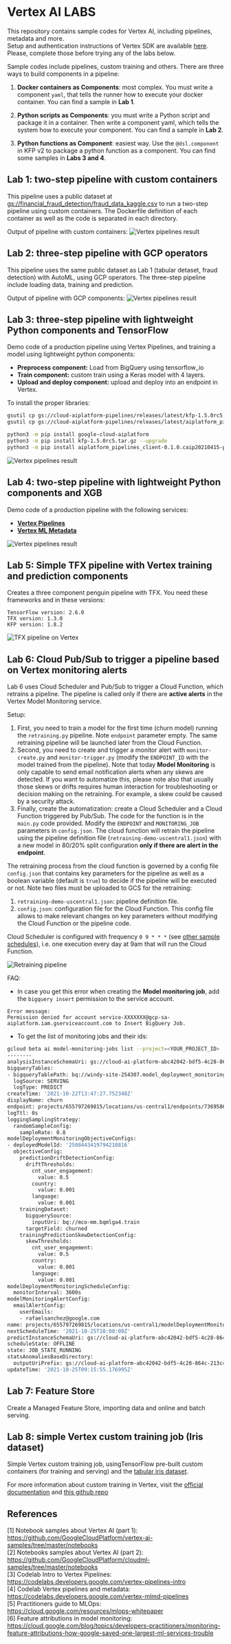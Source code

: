 # Vertex AI LABS

This repository contains sample codes for Vertex AI, including pipelines, metadata and more.  
Setup and authentication instructions of Vertex SDK are available [here](https://cloud.google.com/vertex-ai/docs/start/client-libraries). Please, complete those before trying any of the labs below.

Sample codes include pipelines, custom training and others. There are three ways to build components in a pipeline:

1. **Docker containers as Components**: most complex. You must write a component `yaml`, that tells the runner how to execute your docker container. You can find a sample in **Lab 1**.

2. **Python scripts as Components**: you must write a Python script and package it in a container.  Then write a component yaml, which tells the system how to execute your component. You can find a sample in **Lab 2**.

3. **Python functions as Component**: easiest way. Use the `@dsl.component` in KFP v2 to package a python function as a component. You can find some samples in **Labs 3 and 4**.


## Lab 1: two-step pipeline with custom containers

This pipeline uses a public dataset at 
[gs://financial_fraud_detection/fraud_data_kaggle.csv](gs://financial_fraud_detection/fraud_data_kaggle.csv) to run a two-step pipeline using custom containers. The Dockerfile definition of each container as well as the code is separated in each directory.

Output of pipeline with custom containers:
![Vertex pipelines result](1-pipeline-custom-xgb/pipeline_custom.png)


## Lab 2: three-step pipeline with GCP operators

This pipeline uses the same public dataset as Lab 1 (tabular detaset, fraud detection) with AutoML, using GCP operators. The three-step pipeline include loading data, training and prediction.

Output of pipeline with GCP components:
![Vertex pipelines result](2-pipeline-gcp-operators/pipeline_gccaip.png)


## Lab 3: three-step pipeline with lightweight Python components and TensorFlow

Demo code of a production pipeline using Vertex Pipelines, and training a model using lightweight python components:

* **Preprocess component:** Load from BigQuery using tensorflow_io
* **Train component:** custom train using a Keras model with 4 layers. 
* **Upload and deploy component:** upload and deploy into an endpoint in Vertex.

To install the proper libraries:

```bash
gsutil cp gs://cloud-aiplatform-pipelines/releases/latest/kfp-1.5.0rc5.tar.gz .
gsutil cp gs://cloud-aiplatform-pipelines/releases/latest/aiplatform_pipelines_client-0.1.0.caip20210415-py3-none-any.whl 

python3 -m pip install google-cloud-aiplatform
python3 -m pip install kfp-1.5.0rc5.tar.gz --upgrade
python3 -m pip install aiplatform_pipelines_client-0.1.0.caip20210415-py3-none-any.whl  --upgrade
```

![Vertex pipelines result](3-pipeline-lwpython-tf/pipeline_lwpython.png)


## Lab 4: two-step pipeline with lightweight Python components and XGB

Demo code of a production pipeline with the following services:

* **[Vertex Pipelines](https://cloud.google.com/vertex-ai/docs/pipelines/introduction)**
* **[Vertex ML Metadata](https://cloud.google.com/vertex-ai/docs/ml-metadata/introduction)**

![Vertex pipelines result](4-pipeline-lwpython-xgb/pipeline_lwpython_xgb.png)


## Lab 5: Simple TFX pipeline with Vertex training and prediction components

Creates a three component penguin pipeline with TFX. You need these frameworks and in these versions:
```
TensorFlow version: 2.6.0
TFX version: 1.3.0
KFP version: 1.8.2
```

![TFX pipeline on Vertex](5-pipeline-tfx-vertex/pipeline.png)


## Lab 6: Cloud Pub/Sub to trigger a pipeline based on Vertex monitoring alerts

Lab 6 uses Cloud Scheduler and Pub/Sub to trigger a Cloud Function, which retrains a pipeline. The pipeline is called only if there are **active alerts** in the Vertex Model Monitoring service.

Setup: 
1. First, you need to train a model for the first time (churn model) running the `retraining.py` pipeline. Note `endpoint` parameter empty. The same retraining pipeline will be launched later from the Cloud Function.
2. Second, you need to create and trigger a monitor alert with `monitor-create.py` and `monitor-trigger.py` (modify the `ENDPOINT_ID` with the model trained from the pipeline). Note that today **Model Monitoring** is only capable to send email notification alerts when any skews are detected. If you want to automatize this, please note also that usually those skews or drifts requires human interaction for troubleshooting or decision making on the retraining. For example, a skew could be caused by a security attack.
3. Finally, create the automatization: create a Cloud Scheduler and a Cloud Function triggered by Pub/Sub. The code for the function is in the `main.py` code provided. Modify the `ENDPOINT` and `MONITORING_JOB` parameters in `config.json`. The cloud function will retrain the pipeline using the pipeline definition file (`retraining-demo-uscentral1.json`) with a new model in 80/20% split configuration **only if there are alert in the endpoint**.

The retraining process from the cloud function is governed by a config file `config.json` that contains key parameters for the pipeline as well as a boolean variable (default is `true`) to decide if the pipeline will be executed or not.
Note two files must be uploaded to GCS for the retraining:
1. `retraining-demo-uscentral1.json`: pipeline definition file.
2. `config.json`: configuration file for the Cloud Function. This config file allows to make relevant changes on key parameters without modifying the Cloud Function or the pipeline code.

Cloud Scheduler is configured with frequency `0 9 * * *` (see [other sample schedules](https://cloud.google.com/scheduler/docs/configuring/cron-job-schedules#sample_schedules)), i.e. one execution every day at 9am that will run the Cloud Function.

![Retraining pipeline](6-pipeline-retraining/architecture.png)

FAQ:
* In case you get this error when creating the **Model monitoring job**, add the `bigquery insert` permission to the service account.
```
Error message:
Permission denied for account service-XXXXXXX@gcp-sa-aiplatform.iam.gserviceaccount.com to Insert BigQuery Job.
```
* To get the list of monitoring jobs and their ids:
```sh
gcloud beta ai model-monitoring-jobs list --project=<YOUR_PROJECT_ID>
--------
analysisInstanceSchemaUri: gs://cloud-ai-platform-abc42042-bdf5-4c28-864c-213c408e7d49/instance_schemas/job-245487961133547520/analysis
bigqueryTables:
- bigqueryTablePath: bq://windy-site-254307.model_deployment_monitoring_7369586636331417600.serving_predict
  logSource: SERVING
  logType: PREDICT
createTime: '2021-10-22T13:47:27.752348Z'
displayName: churn
endpoint: projects/655797269815/locations/us-central1/endpoints/7369586636331417600
logTtl: 0s
loggingSamplingStrategy:
  randomSampleConfig:
    sampleRate: 0.8
modelDeploymentMonitoringObjectiveConfigs:
- deployedModelId: '2508443419794210816'
  objectiveConfig:
    predictionDriftDetectionConfig:
      driftThresholds:
        cnt_user_engagement:
          value: 0.5
        country:
          value: 0.001
        language:
          value: 0.001
    trainingDataset:
      bigquerySource:
        inputUri: bq://mco-mm.bqmlga4.train
      targetField: churned
    trainingPredictionSkewDetectionConfig:
      skewThresholds:
        cnt_user_engagement:
          value: 0.5
        country:
          value: 0.001
        language:
          value: 0.001
modelDeploymentMonitoringScheduleConfig:
  monitorInterval: 3600s
modelMonitoringAlertConfig:
  emailAlertConfig:
    userEmails:
    - rafaelsanchez@google.com
name: projects/655797269815/locations/us-central1/modelDeploymentMonitoringJobs/245487961133547520
nextScheduleTime: '2021-10-25T10:00:00Z'
predictInstanceSchemaUri: gs://cloud-ai-platform-abc42042-bdf5-4c28-864c-213c408e7d49/instance_schemas/job-245487961133547520/predict
scheduleState: OFFLINE
state: JOB_STATE_RUNNING
statsAnomaliesBaseDirectory:
  outputUriPrefix: gs://cloud-ai-platform-abc42042-bdf5-4c28-864c-213c408e7d49/model_monitoring/job-245487961133547520
updateTime: '2021-10-25T09:15:55.176995Z'
```


## Lab 7: Feature Store

Create a Managed Feature Store, importing data and online and batch serving.


## Lab 8: simple Vertex custom training job (Iris dataset)

Simple Vertex custom training job, usingTensorFlow pre-built custom containers (for training and serving) and the [tabular iris dataset](https://archive.ics.uci.edu/ml/datasets/iris).

For more information about custom training in Vertex, visit the [official documentation](https://cloud.google.com/vertex-ai/docs/training/custom-training) and [this github repo](https://github.com/rafaelsf80/vertex-custom-training)

## References

[1] Notebook samples about Vertex AI (part 1): https://github.com/GoogleCloudPlatform/vertex-ai-samples/tree/master/notebooks  
[2] Notebooks samples about Vertex AI (part 2): https://github.com/GoogleCloudPlatform/cloudml-samples/tree/master/notebooks  
[3] Codelab Intro to Vertex Pipelines: https://codelabs.developers.google.com/vertex-pipelines-intro  
[4] Codelab Vertex pipelines and metadata: https://codelabs.developers.google.com/vertex-mlmd-pipelines  
[5] Practitioners guide to MLOps: https://cloud.google.com/resources/mlops-whitepaper  
[6] Feature attributions in model monitoring: https://cloud.google.com/blog/topics/developers-practitioners/monitoring-feature-attributions-how-google-saved-one-largest-ml-services-trouble